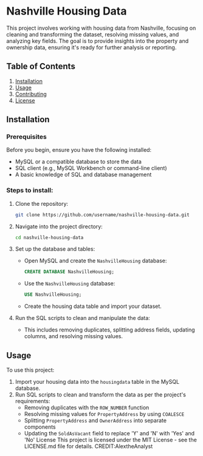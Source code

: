 # Nashville Housing Data

This project involves working with housing data from Nashville, focusing on cleaning and transforming the dataset, resolving missing values, and analyzing key fields. The goal is to provide insights into the property and ownership data, ensuring it's ready for further analysis or reporting.

## Table of Contents

1. [Installation](#installation)
2. [Usage](#usage)
3. [Contributing](#contributing)
4. [License](#license)

## Installation

### Prerequisites
Before you begin, ensure you have the following installed:
- MySQL or a compatible database to store the data
- SQL client (e.g., MySQL Workbench or command-line client)
- A basic knowledge of SQL and database management

### Steps to install:
1. Clone the repository:
    ```bash
    git clone https://github.com/username/nashville-housing-data.git
    ```

2. Navigate into the project directory:
    ```bash
    cd nashville-housing-data
    ```

3. Set up the database and tables:
    - Open MySQL and create the `NashvilleHousing` database:
      ```sql
      CREATE DATABASE NashvilleHousing;
      ```

    - Use the `NashvilleHousing` database:
      ```sql
      USE NashvilleHousing;
      ```

    - Create the housing data table and import your dataset.

4. Run the SQL scripts to clean and manipulate the data:
    - This includes removing duplicates, splitting address fields, updating columns, and resolving missing values.

## Usage

To use this project:

1. Import your housing data into the `housingdata` table in the MySQL database. 
2. Run SQL scripts to clean and transform the data as per the project's requirements:
    - Removing duplicates with the `ROW_NUMBER` function
    - Resolving missing values for `PropertyAddress` by using `COALESCE`
    - Splitting `PropertyAddress` and `OwnerAddress` into separate components
    - Updating the `SoldAsVacant` field to replace 'Y' and 'N' with 'Yes' and 'No'
License
This project is licensed under the MIT License - see the LICENSE.md file for details.
CREDIT:AlextheAnalyst
